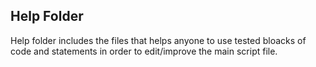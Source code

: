## Help Folder

Help folder includes the files that helps anyone to use tested bloacks of code and statements in order to edit/improve the main script file.
